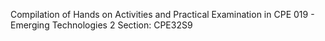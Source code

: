  Compilation of Hands on Activities and Practical Examination in 
 CPE 019 - Emerging Technologies 2
 Section: CPE32S9
